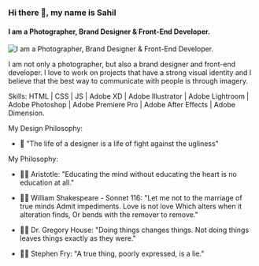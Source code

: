 ### Hi there 👋, my name is Sahil
#### I am a Photographer, Brand Designer & Front-End Developer.
![I am a Photographer, Brand Designer & Front-End Developer.](https://i.postimg.cc/T3Pg8fVc/Profile-mage.jpg)

I am not only a photographer, but also a brand designer and front-end developer. I love to work on projects that have a strong visual identity and I believe that the best way to communicate with people is through imagery.

Skills: HTML | CSS | JS | Adobe XD | Adobe Illustrator | Adobe Lightroom | Adobe Photoshop | Adobe Premiere Pro | Adobe After Effects | Adobe Dimension.

My Design Philosophy:

- 📏 "The life of a designer is a life of fight against the ugliness"

My Philosophy:

- 🧑‍💻 Aristotle:
"Educating the mind without educating the heart is no education at all."

- 🧑‍💻 William Shakespeare - Sonnet 116:
"Let me not to the marriage of true minds
Admit impediments. Love is not love
Which alters when it alteration finds,
Or bends with the remover to remove."

- 🧑‍💻 Dr. Gregory House:
"Doing things changes things. Not doing things leaves things exactly as they were."

- 🧑‍💻 Stephen Fry:
"A true thing, poorly expressed, is a lie."

